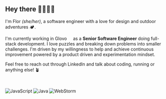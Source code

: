 ## Hey there 👩🏻‍💻👋

I'm Flor _(she/her)_, a software engineer with a love for design and outdoor adventures 🏕️. 

I'm currently working in Glovo <img src="https://cdn.icon-icons.com/icons2/2699/PNG/512/glovoapp_logo_icon_169104.png" height="12"/> as a **Senior Software Engineer** doing full-stack development. I love puzzles and breaking down problems into smaller challenges. I'm driven by my willingness to help and achieve continuous improvement powered by a product driven and experimentation mindset.

Feel free to reach out through LinkedIn and talk about coding, running or anything else! 🪴

<br />

![JavaScript](https://img.shields.io/badge/-JavaScript-%23F7DF1C?style=flat-square&logo=javascript&logoColor=000000&labelColor=%23F7DF1C&color=%23F7DF1C)
![Java](https://img.shields.io/badge/Java-ED8B00?style=flat-square&logo=openjdk&logoColor=white)
![WebStorm](https://img.shields.io/badge/-WebStorm-black?style=flat-square&logo=webstorm)
